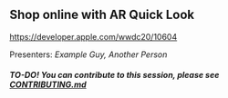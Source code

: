 ## Shop online with AR Quick Look

https://developer.apple.com/wwdc20/10604

Presenters: _Example Guy, Another Person_

##### TO-DO! You can contribute to this session, please see [CONTRIBUTING.md](CONTRIBUTING.md)
